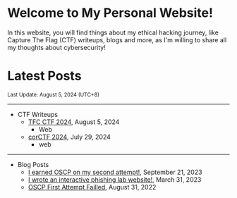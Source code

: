 # Welcome to My Personal Website!

In this website, you will find things about my ethical hacking journey, like Capture The Flag (CTF) writeups, blogs and more, as I'm willing to share all my thoughts about cybersecurity!

# Latest Posts

<span class="page_information"><small>Last Update: August 5, 2024 (UTC+8)</small></span>

* * *
- CTF Writeups
    - [TFC CTF 2024](https://siunam321.github.io/ctf/TFC-CTF-2024/), August 5, 2024
        - Web
    - [corCTF 2024](https://siunam321.github.io/ctf/corCTF-2024/), July 29, 2024
        - web

* * *
- Blog Posts
    - [I earned OSCP on my second attempt!](https://siunam321.github.io/blog/2023-09-21-I-earned-OSCP-on-my-second-attempt), September 21, 2023
    - [I wrote an interactive phishing lab website!](https://siunam321.github.io/blog/2023-03-31-I-wrote-an-interactive-phishing-lab-website), March 31, 2023
    - [OSCP First Attempt Failled](https://siunam321.github.io/blog/2022-08-31-OSCP-First-Attempt-Failled), August 31, 2022